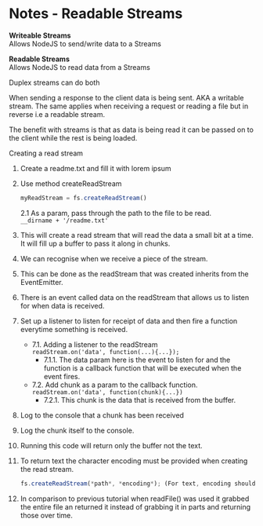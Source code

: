 # Notes - Readable Streams

**Writeable Streams**  
Allows NodeJS to send/write data to a Streams

**Readable Streams**  
Allows NodeJS to read data from a Streams

Duplex streams can do both

When sending a response to the client data is being sent. AKA a writable stream. The same applies when receiving a request or reading a file but in reverse i.e a readable stream.

The benefit with streams is that as data is being read it can be passed on to the client while the rest is being loaded.

Creating a read stream

1. Create a readme.txt and fill it with lorem ipsum
2. Use method createReadStream
    ```javascript
    myReadStream = fs.createReadStream()
    ```  
    2.1 As a param, pass through the path to the file to be read.  
        ```__dirname + '/readme.txt'```

3. This will create a read stream that will read the data a small bit at a time. It will fill up a buffer to pass it along in chunks.
4. We can recognise when we receive a piece of the stream.
5. This can be done as the readStream that was created inherits from the EventEmitter.
6. There is an event called data on the readStream that allows us to listen for when data is received.
7. Set up a listener to listen for receipt of data and then fire a function everytime something is received.  
    - 7.1. Adding a listener to the readStream  
        ```readStream.on('data', function(...){...});```  
        - 7.1.1. The data param here is the event to listen for and the function is a callback function that will be executed when the event fires.  
    - 7.2. Add chunk as a param to the callback function.  
        ```readStream.on('data', function(chunk){...})```  
        - 7.2.1. This chunk is the data that is received from the buffer.
8. Log to the console that a chunk has been received
9. Log the chunk itself to the console.
10. Running this code will return only the buffer not the text.
11. To return text the character encoding must be provided when creating the read stream.
    ```javascript
    fs.createReadStream(*path*, *encoding*); (For text, encoding should be utf8)
    ```
12. In comparison to previous tutorial when readFile() was used it grabbed the entire file an returned it instead of grabbing it in parts and returning those over time.
